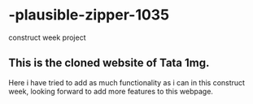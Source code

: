 # -plausible-zipper-1035
construct week project

## This is the cloned website of Tata 1mg.
Here i have tried to add as much functionality as i can in this construct week, looking forward to add more features to this webpage.
